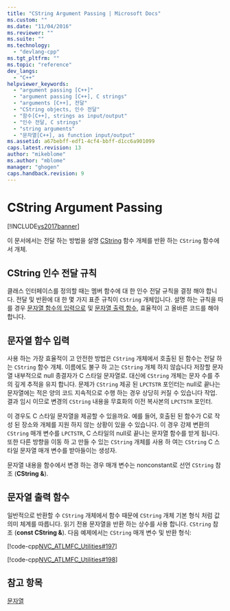 ```yaml
---
title: "CString Argument Passing | Microsoft Docs"
ms.custom: ""
ms.date: "11/04/2016"
ms.reviewer: ""
ms.suite: ""
ms.technology: 
  - "devlang-cpp"
ms.tgt_pltfrm: ""
ms.topic: "reference"
dev_langs: 
  - "C++"
helpviewer_keywords: 
  - "argument passing [C++]"
  - "argument passing [C++], C strings"
  - "arguments [C++], 전달"
  - "CString objects, 인수 전달"
  - "함수[C++], strings as input/output"
  - "인수 전달, C strings"
  - "string arguments"
  - "문자열[C++], as function input/output"
ms.assetid: a67bebff-edf1-4cf4-bbff-d1cc6a901099
caps.latest.revision: 13
author: "mikeblome"
ms.author: "mblome"
manager: "ghogen"
caps.handback.revision: 9
---
```

# CString Argument Passing
[!INCLUDE[vs2017banner](../assembler/inline/includes/vs2017banner.md)]

이 문서에서는 전달 하는 방법을 설명  [CString](../atl-mfc-shared/reference/cstringt-class.md) 함수 개체를 반환 하는 `CString` 함수에서 개체.  
  
##  <a name="_core_cstring_argument.2d.passing_conventions"></a> CString 인수 전달 규칙  
 클래스 인터페이스를 정의할 때는 멤버 함수에 대 한 인수 전달 규칙을 결정 해야 합니다.  전달 및 반환에 대 한 몇 가지 표준 규칙이 `CString` 개체입니다.  설명 하는 규칙을 따를 경우  [문자열 함수의 입력으로](#_core_strings_as_function_inputs) 및  [문자열 출력 함수](#_core_strings_as_function_outputs), 효율적이 고 올바른 코드를 해야 합니다.  
  
##  <a name="_core_strings_as_function_inputs"></a> 문자열 함수 입력  
 사용 하는 가장 효율적이 고 안전한 방법은 `CString` 개체에서 호출된 된 함수는 전달 하는 `CString` 함수 개체.  이름에도 불구 하 고는 `CString` 개체 하지 않습니다 저장할 문자열 내부적으로 null 종결자가 C 스타일 문자열로.  대신에 `CString` 개체는 문자 수를 주의 깊게 추적을 유지 합니다.  문제가 `CString` 제공 된 `LPCTSTR` 포인터는 null로 끝나는 문자열에는 적은 양의 코드 지속적으로 수행 하는 경우 상당히 커질 수 있습니다 작업.  결과 임시 이므로 변경의 `CString` 내용을 무효화의 이전 복사본의 `LPCTSTR` 포인터.  
  
 이 경우도 C 스타일 문자열을 제공할 수 있을까요.  예를 들어, 호출된 된 함수가 C로 작성 된 장소와 개체를 지원 하지 않는 상황이 있을 수 있습니다.  이 경우 강제 변환의 `CString` 매개 변수를 `LPCTSTR`, C 스타일의 null로 끝나는 문자열 함수를 받게 됩니다.  또한 다른 방향을 이동 하 고 만들 수 있는 `CString` 개체를 사용 하 여는 `CString` C 스타일 문자열 매개 변수를 받아들이는 생성자.  
  
 문자열 내용을 함수에서 변경 하는 경우 매개 변수는 nonconstant로 선언 `CString` 참조 \(**CString &**\).  
  
##  <a name="_core_strings_as_function_outputs"></a> 문자열 출력 함수  
 일반적으로 반환할 수 `CString` 개체에서 함수 때문에 `CString` 개체 기본 형식 처럼 값 의미 체계를 따릅니다.  읽기 전용 문자열을 반환 하는 상수를 사용 합니다. `CString` 참조 \(**const CString &**\).  다음 예제에서는 `CString` 매개 변수 및 반환 형식:  
  
 [!code-cpp[NVC_ATLMFC_Utilities#197](../atl-mfc-shared/codesnippet/CPP/cstring-argument-passing_1.cpp)]  
  
 [!code-cpp[NVC_ATLMFC_Utilities#198](../atl-mfc-shared/codesnippet/CPP/cstring-argument-passing_2.cpp)]  
  
## 참고 항목  
 [문자열](../atl-mfc-shared/strings-atl-mfc.md)